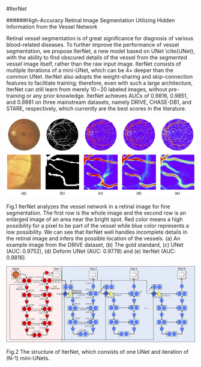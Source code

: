 #IterNet

######High-Accuracy Retinal Image Segmentation Utilizing Hidden Information from the Vessel Network



Retinal vessel segmentation is of great significance for diagnosis of various blood-related diseases. To further improve the performance of vessel segmentation, we propose IterNet, a new model based on UNet \cite{UNet}, with the ability to find obscured details of the vessel from the segmented vessel image itself, rather than the raw input image. IterNet consists of multiple iterations of a mini-UNet, which can be 4$\times$ deeper than the common UNet. IterNet also adopts the weight-sharing and skip-connection features to facilitate training; therefore, even with such a large architecture, IterNet can still learn from merely 10$\sim$20 labeled images, without pre-training or any prior knowledge. IterNet achieves AUCs of 0.9816, 0.9851, and 0.9881 on three mainstream datasets, namely DRIVE, CHASE-DB1, and STARE, respectively, which currently are the best scores in the literature.



![Segmentation results](./pics/results.jpg)

Fig.1 IterNet analyzes the vessel network in a retinal image for fine segmentation. The first row is the whole image and the second row is an enlarged image of an area near the bright spot. Red color means a high possibility for a pixel to be part of the vessel while blue color represents a low possibility. We can see that IterNet well handles incomplete details in the retinal image and infers the possible location of the vessels. (a) An example image from the DRIVE dataset, (b) The gold standard, (c) UNet (AUC: 0.9752), (d) Deform UNet (AUC: 0.9778) and (e) IterNet (AUC: 0.9816).



![Network Structure](./pics/structure.jpg)

Fig.2 The structure of IterNet, which consists of one UNet and iteration of (N-1) mini-UNets.



